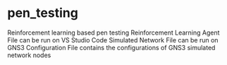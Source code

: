 # pen_testing
Reinforcement learning based pen testing
Reinforcement Learning Agent File can be run on VS Studio Code
Simulated Network File can be run on GNS3
Configuration File contains the configurations of GNS3 simulated network nodes
